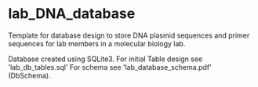 # lab_DNA_database

Template for database design to store DNA plasmid sequences and primer sequences for lab members in a molecular biology lab.

Database created using SQLite3. For initial Table design see 'lab_db_tables.sql' For schema see 'lab_database_schema.pdf' (DbSchema).
